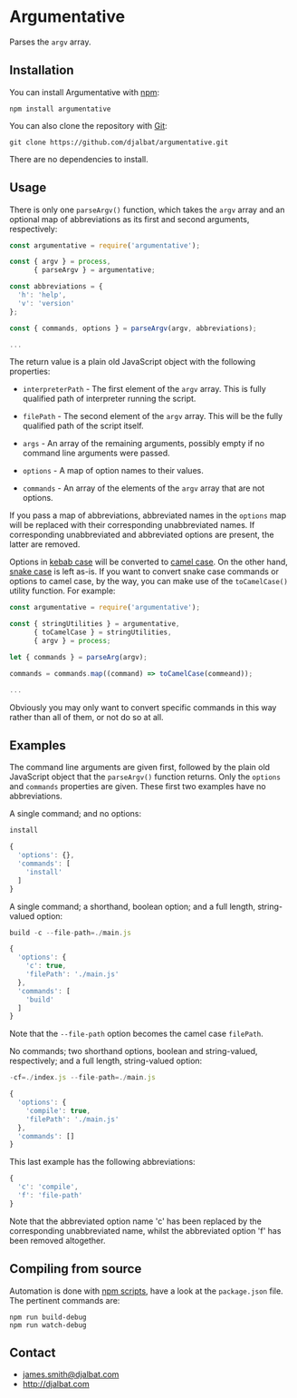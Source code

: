 # Argumentative

Parses the `argv` array.

## Installation

You can install Argumentative with [npm](https://www.npmjs.com/):

    npm install argumentative

You can also clone the repository with [Git](https://git-scm.com/):

    git clone https://github.com/djalbat/argumentative.git

There are no dependencies to install.

## Usage

There is only one `parseArgv()` function, which takes the `argv` array and an optional map of abbreviations as its first and second arguments, respectively:

```js
const argumentative = require('argumentative');

const { argv } = process,
      { parseArgv } = argumentative;

const abbreviations = {
  'h': 'help',
  'v': 'version'
};

const { commands, options } = parseArgv(argv, abbreviations);

...
```

The return value is a plain old JavaScript object with the following properties:

* `interpreterPath` - The first element of the `argv` array. This is fully qualified path of interpreter running the script.

* `filePath` - The second element of the `argv` array. This will be the fully qualified path of the script itself.

* `args` - An array of the remaining arguments, possibly empty if no command line arguments were passed.

* `options` - A map of option names to their values.

* `commands` - An array of the elements of the `argv` array that are not options.

If you pass a map of abbreviations, abbreviated names in the `options` map will be replaced with their corresponding unabbreviated names. If corresponding unabbreviated and abbreviated options are present, the latter are removed.

Options in [kebab case](https://wiki.c2.com/?KebabCase) will be converted to [camel case](https://wiki.c2.com/?CamelCase). On the other hand, [snake case](https://en.wikipedia.org/wiki/Snake_case) is left as-is. If you want to convert snake case commands or options to camel case, by the way, you can make use of the `toCamelCase()` utility function. For example:

```js
const argumentative = require('argumentative');

const { stringUtilities } = argumentative,
      { toCamelCase } = stringUtilities,
      { argv } = process;

let { commands } = parseArg(argv);

commands = commands.map((command) => toCamelCase(commeand));

...
```
Obviously you may only want to convert specific commands in this way rather than all of them, or not do so at all.

## Examples

The command line arguments are given first, followed by the plain old JavaScript object that the `parseArgv()` function returns. Only the `options` and `commands` properties are given. These first two examples have no abbreviations.

A single command; and no options:

```js
install
```
```js
{
  'options': {},
  'commands': [
    'install'
  ]
}
```

A single command; a shorthand, boolean option; and a full length, string-valued option:
```js
build -c --file-path=./main.js
```
```js
{
  'options': {
    'c': true,
    'filePath': './main.js'
  },
  'commands': [
    'build'
  ]
}
```
Note that the `--file-path` option becomes the camel case `filePath`.

No commands; two shorthand options, boolean and string-valued, respectively; and a full length, string-valued option:
```js
-cf=./index.js --file-path=./main.js
```
```js
{
  'options': {
    'compile': true,
    'filePath': './main.js'
  },
  'commands': []
}
```
This last example has the following abbreviations:

```js
{
  'c': 'compile',
  'f': 'file-path'
}
```
Note that the abbreviated option name 'c' has been replaced by the corresponding unabbreviated name, whilst the abbreviated option 'f' has been removed altogether.

## Compiling from source

Automation is done with [npm scripts](https://docs.npmjs.com/misc/scripts), have a look at the `package.json` file. The pertinent commands are:

    npm run build-debug
    npm run watch-debug

## Contact

- james.smith@djalbat.com
- http://djalbat.com
